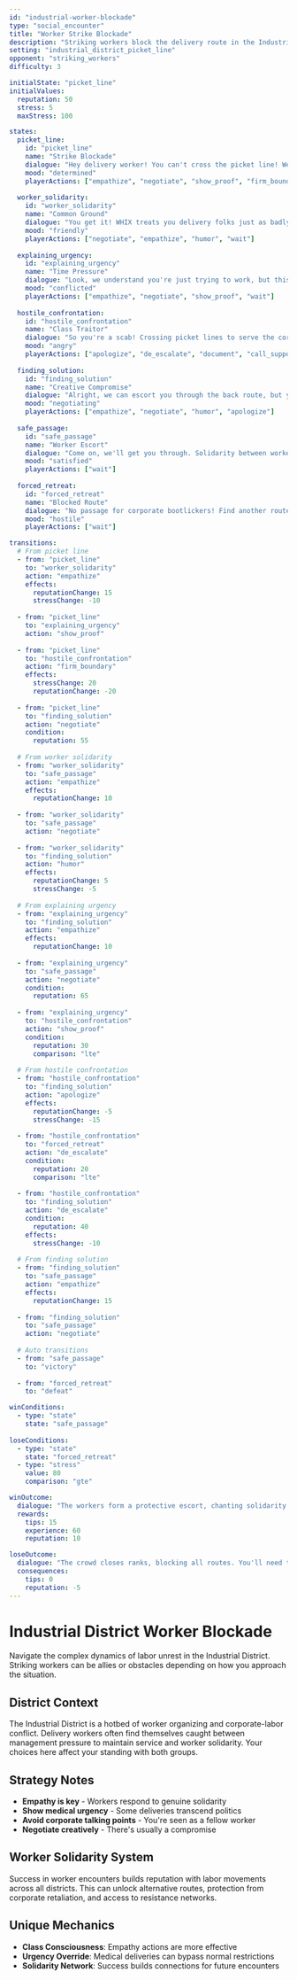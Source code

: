 ```yaml
---
id: "industrial-worker-blockade"
type: "social_encounter"
title: "Worker Strike Blockade"
description: "Striking workers block the delivery route in the Industrial District during labor unrest"
setting: "industrial_district_picket_line"
opponent: "striking_workers"
difficulty: 3

initialState: "picket_line"
initialValues:
  reputation: 50
  stress: 5
  maxStress: 100

states:
  picket_line:
    id: "picket_line"
    name: "Strike Blockade"
    dialogue: "Hey delivery worker! You can't cross the picket line! We're fighting for fair wages - are you with the workers or the bosses?"
    mood: "determined"
    playerActions: ["empathize", "negotiate", "show_proof", "firm_boundary"]
    
  worker_solidarity:
    id: "worker_solidarity"
    name: "Common Ground"
    dialogue: "You get it! WHIX treats you delivery folks just as badly as they treat us factory workers. How can we help each other?"
    mood: "friendly"
    playerActions: ["negotiate", "empathize", "humor", "wait"]
    
  explaining_urgency:
    id: "explaining_urgency"
    name: "Time Pressure"
    dialogue: "Look, we understand you're just trying to work, but this medicine delivery could be life or death. Can we find a compromise?"
    mood: "conflicted"
    playerActions: ["empathize", "negotiate", "show_proof", "wait"]
    
  hostile_confrontation:
    id: "hostile_confrontation"
    name: "Class Traitor"
    dialogue: "So you're a scab! Crossing picket lines to serve the corporate machine! You're part of the problem!"
    mood: "angry"
    playerActions: ["apologize", "de_escalate", "document", "call_support"]
    
  finding_solution:
    id: "finding_solution"
    name: "Creative Compromise"
    dialogue: "Alright, we can escort you through the back route, but you have to promise to support worker rights when you can."
    mood: "negotiating"
    playerActions: ["empathize", "negotiate", "humor", "apologize"]
    
  safe_passage:
    id: "safe_passage"
    name: "Worker Escort"
    dialogue: "Come on, we'll get you through. Solidarity between workers! Maybe you can put in a good word about our cause."
    mood: "satisfied"
    playerActions: ["wait"]
    
  forced_retreat:
    id: "forced_retreat"
    name: "Blocked Route"
    dialogue: "No passage for corporate bootlickers! Find another route or find another job!"
    mood: "hostile"
    playerActions: ["wait"]

transitions:
  # From picket line
  - from: "picket_line"
    to: "worker_solidarity"
    action: "empathize"
    effects:
      reputationChange: 15
      stressChange: -10
      
  - from: "picket_line"
    to: "explaining_urgency"
    action: "show_proof"
    
  - from: "picket_line"
    to: "hostile_confrontation"
    action: "firm_boundary"
    effects:
      stressChange: 20
      reputationChange: -20
      
  - from: "picket_line"
    to: "finding_solution"
    action: "negotiate"
    condition:
      reputation: 55
      
  # From worker solidarity
  - from: "worker_solidarity"
    to: "safe_passage"
    action: "empathize"
    effects:
      reputationChange: 10
      
  - from: "worker_solidarity"
    to: "safe_passage"
    action: "negotiate"
    
  - from: "worker_solidarity"
    to: "finding_solution"
    action: "humor"
    effects:
      reputationChange: 5
      stressChange: -5
      
  # From explaining urgency
  - from: "explaining_urgency"
    to: "finding_solution"
    action: "empathize"
    effects:
      reputationChange: 10
      
  - from: "explaining_urgency"
    to: "safe_passage"
    action: "negotiate"
    condition:
      reputation: 65
      
  - from: "explaining_urgency"
    to: "hostile_confrontation"
    action: "show_proof"
    condition:
      reputation: 30
      comparison: "lte"
      
  # From hostile confrontation
  - from: "hostile_confrontation"
    to: "finding_solution"
    action: "apologize"
    effects:
      reputationChange: -5
      stressChange: -15
      
  - from: "hostile_confrontation"
    to: "forced_retreat"
    action: "de_escalate"
    condition:
      reputation: 20
      comparison: "lte"
      
  - from: "hostile_confrontation"
    to: "finding_solution"
    action: "de_escalate"
    condition:
      reputation: 40
    effects:
      stressChange: -10
      
  # From finding solution
  - from: "finding_solution"
    to: "safe_passage"
    action: "empathize"
    effects:
      reputationChange: 15
      
  - from: "finding_solution"
    to: "safe_passage"
    action: "negotiate"
    
  # Auto transitions
  - from: "safe_passage"
    to: "victory"
    
  - from: "forced_retreat"
    to: "defeat"

winConditions:
  - type: "state"
    state: "safe_passage"
    
loseConditions:
  - type: "state"
    state: "forced_retreat"
  - type: "stress"
    value: 80
    comparison: "gte"

winOutcome:
  dialogue: "The workers form a protective escort, chanting solidarity songs as they help you reach your delivery destination."
  rewards:
    tips: 15
    experience: 60
    reputation: 10

loseOutcome:
  dialogue: "The crowd closes ranks, blocking all routes. You'll need to find an alternative path or wait for the strike to end."
  consequences:
    tips: 0
    reputation: -5
---
```


# Industrial District Worker Blockade

Navigate the complex dynamics of labor unrest in the Industrial District. Striking workers can be allies or obstacles depending on how you approach the situation.

## District Context

The Industrial District is a hotbed of worker organizing and corporate-labor conflict. Delivery workers often find themselves caught between management pressure to maintain service and worker solidarity. Your choices here affect your standing with both groups.

## Strategy Notes

- **Empathy is key** - Workers respond to genuine solidarity
- **Show medical urgency** - Some deliveries transcend politics
- **Avoid corporate talking points** - You're seen as a fellow worker
- **Negotiate creatively** - There's usually a compromise

## Worker Solidarity System

Success in worker encounters builds reputation with labor movements across all districts. This can unlock alternative routes, protection from corporate retaliation, and access to resistance networks.

## Unique Mechanics

- **Class Consciousness**: Empathy actions are more effective
- **Urgency Override**: Medical deliveries can bypass normal restrictions
- **Solidarity Network**: Success builds connections for future encounters